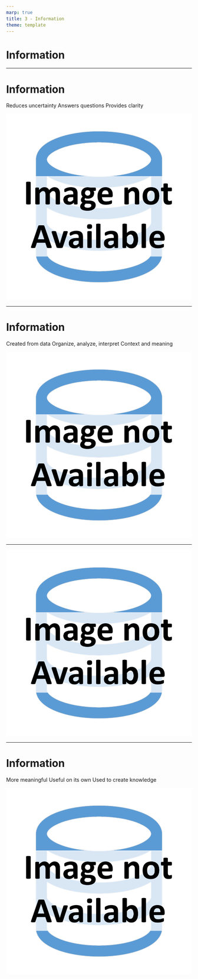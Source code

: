 ```yaml
---
marp: true
title: 3 - Information
theme: template
---
```


<!-- _class: title-only -->

# Information

<!--
Information is everywhere.

We have information on the menus at our restaurants, in the books in our libraries, and on street signs while we're driving.

But what exactly is information in the context of data science?
-->

---

<!-- _class: title-two-content-left-center -->

# Information

Reduces uncertainty
Answers questions
Provides clarity

![image An icon of info (an "i" inside a circle) in a flat minimalist style](images/placeholder.png)

<!--
Information is something that reduces uncertainty about our world.

It is the answer to questions like who, what, where, how many, or how much.

Essentially, information provides clarity about the world we live in.
-->

---

<!-- _class: title-two-content-left-center -->

# Information

Created from data
Organize, analyze, interpret
Context and meaning

![image An icon of info (an "i" inside a circle) in a flat minimalist style](images/placeholder.png)

<!--
Information is created from data.

We create information by organizing, analyzing, and interpreting data.

Organizing, analyzing, and interpreting data gives it context and meaning.

This additional context and meaning is essentially what distinguishes data from information.
-->

---

<!-- _class: one-pane -->

![bg contain A photo of a doctor holding a patient record on a clip board with the numbers 37°C written 3 times from top to bottom with the average of the three values written below](images/placeholder.png)


<!--
For example, imagine that our doctor has a recorded a history of our normal body temperature over the past few years.

They analyze the historical data and computes that our average (or normal) body temperature is 37°C.

This average temperature of 37°C is what we call information.
-->

---

<!-- _class: title-two-content-left-center -->

# Information

More meaningful
Useful on its own
Used to create knowledge

![image An icon of info (an "i" inside a circle) in a flat minimalist style](images/placeholder.png)

<!--
Information is more meaningful than the individual data points that were used to create it.

This makes information quite useful on it's own.

However, information can also be used to create something more powerful -- it can be used to create knowledge.
-->
